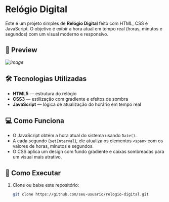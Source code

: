 # Relógio Digital

Este é um projeto simples de **Relógio Digital** feito com HTML, CSS e JavaScript. O objetivo é exibir a hora atual em tempo real (horas, minutos e segundos) com um visual moderno e responsivo.

## 📸 Preview
 
*![image](https://github.com/user-attachments/assets/16bf5826-64b7-483c-be9c-0bc49beaaa4c)*

## 🛠️ Tecnologias Utilizadas

- **HTML5** — estrutura do relógio
- **CSS3** — estilização com gradiente e efeitos de sombra
- **JavaScript** — lógica de atualização do horário em tempo real

## 💻 Como Funciona

- O JavaScript obtém a hora atual do sistema usando `Date()`.
- A cada segundo (`setInterval`), ele atualiza os elementos `<span>` com os valores de horas, minutos e segundos.
- O CSS aplica um design com fundo gradiente e caixas sombreadas para um visual mais atrativo.

## 🚀 Como Executar

1. Clone ou baixe este repositório:
   ```bash
   git clone https://github.com/seu-usuario/relogio-digital.git
